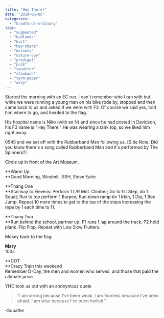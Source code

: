```yaml
---
title: "Hey There!"
date: "2019-06-06"
categories: 
  - "bradfords-ordinary"
tags: 
  - "augmented"
  - "badlands"
  - "burt"
  - "hey-there"
  - "mccants"
  - "nature-boy"
  - "prodigal"
  - "puck"
  - "squatter"
  - "staubach"
  - "term-paper"
  - "wkrp"
---
```


Started the morning with an EC run. I can't remember who I ran with but while we were running a young man on his bike rode by, stopped and then came back to us and asked if we were with F3. Of course we said yes, told him where to go, and headed to the flag.

His hospital name is Niko (with an N) and since he had posted in Davidson, his F3 name is "Hey There." He was wearing a tank top, so we liked him right away.

0545 and we set off with the Rubberband Man following us. \[Side Note: Did you know there's a song called Rubberband Man and it's performed by The Spinners?\]

Circle up in front of the Art Museum.

**Warm Up  
**Good Morning, Windmill, SSH, Steve Earle

**Thang One  
**Stairway to Elevens: Perform 1 L/R Mnt. Climber; Go to 1st Step, do 1 Squat; Run to top perform 1 Burpee; Run down ramp do 1 Irkin, 1 Dip, 1 Box Jump. Repeat 10 more times to get to the top of the steps increasing the reps by 1 each time to 11.

**Thang Two  
**Run behind the school, partner up. P1 runs 1 lap around the track, P2 hold plank. Flip Flop. Repeat with Low Slow Flutters.

Mosey back to the flag.

**Mary**  
100s

**COT  
**Crazy Train this weekend  
Remember D-Day, the men and women who served, and those that paid the ultimate price.

YHC took us out with an anonymous quote

> "I am strong because I’ve been weak. I am fearless because I’ve been afraid. I am wise because I’ve been foolish."

\-Squatter
